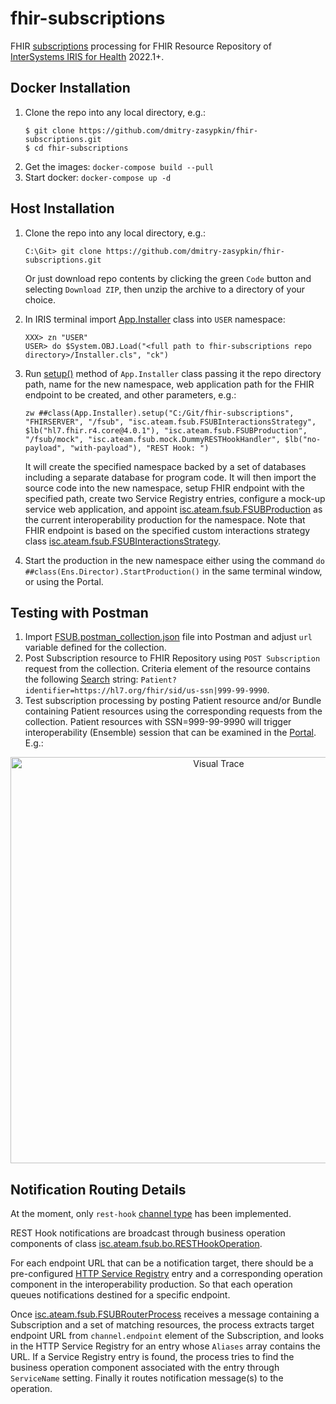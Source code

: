 # fhir-subscriptions
FHIR [subscriptions](https://www.hl7.org/fhir/r4/subscription.html) processing for FHIR Resource Repository of [InterSystems IRIS for Health](https://docs.intersystems.com/irisforhealthlatest/csp/docbook/DocBook.UI.Page.cls) 2022.1+.

## Docker Installation
1. Clone the repo into any local directory, e.g.:
	```
	$ git clone https://github.com/dmitry-zasypkin/fhir-subscriptions.git
	$ cd fhir-subscriptions
	```
2. Get the images: ```docker-compose build --pull```
3. Start docker: ```docker-compose up -d```

## Host Installation
1. Clone the repo into any local directory, e.g.:
	```
	C:\Git> git clone https://github.com/dmitry-zasypkin/fhir-subscriptions.git
	```
	Or just download repo contents by clicking the green ```Code``` button and selecting ```Download ZIP```, then unzip the archive to a directory of your choice.

2. In IRIS terminal import [App.Installer](../main/Installer.cls) class into ```USER``` namespace:
	```
	XXX> zn "USER"
	USER> do $System.OBJ.Load("<full path to fhir-subscriptions repo directory>/Installer.cls", "ck")
	```
3. Run [setup()](../main/Installer.cls#L4) method of ```App.Installer``` class passing it the repo directory path, name for the new namespace, web application path for the FHIR endpoint to be created, and other parameters, e.g.:
	```
	zw ##class(App.Installer).setup("C:/Git/fhir-subscriptions", "FHIRSERVER", "/fsub", "isc.ateam.fsub.FSUBInteractionsStrategy", $lb("hl7.fhir.r4.core@4.0.1"), "isc.ateam.fsub.FSUBProduction", "/fsub/mock", "isc.ateam.fsub.mock.DummyRESTHookHandler", $lb("no-payload", "with-payload"), "REST Hook: ")
	```
	It will create the specified namespace backed by a set of databases including a separate database for program code. 
	It will then import the source code into the new namespace, setup FHIR endpoint with the specified path, create two Service Registry entries, configure a mock-up service web application, and appoint [isc.ateam.fsub.FSUBProduction](../main/src/cls/isc/ateam/fsub/FSUBProduction.cls) as the current interoperability production for the namespace.
	Note that FHIR endpoint is based on the specified custom interactions strategy class [isc.ateam.fsub.FSUBInteractionsStrategy](../main/src/cls/isc/ateam/fsub/FSUBInteractionsStrategy.cls).
4. Start the production in the new namespace either using the command ```do ##class(Ens.Director).StartProduction()``` in the same terminal window, or using the Portal.
## Testing with Postman
1. Import [FSUB.postman_collection.json](../main/misc/postman/FSUB.postman_collection.json) file into Postman and adjust ```url``` variable defined for the collection.
2. Post Subscription resource to FHIR Repository using ```POST Subscription``` request from the collection. Criteria element of the resource contains the following [Search](https://www.hl7.org/fhir/r4/search.html) string: ```Patient?identifier=https://hl7.org/fhir/sid/us-ssn|999-99-9990```.
3. Test subscription processing by posting Patient resource and/or Bundle containing Patient resources using the corresponding requests from the collection. Patient resources with SSN=999-99-9990 will trigger interoperability (Ensemble) session that can be examined in the [Portal](https://docs.intersystems.com/irisforhealthlatest/csp/docbook/DocBook.UI.Page.cls?KEY=EMONITOR_message#EMONITOR_message_browsing). E.g.:
  <p align="center"><img src="https://user-images.githubusercontent.com/13035460/178743201-a9dc7959-df15-4c06-910d-d492b42fa30c.png" alt="Visual Trace" width="650"/></p>

## Notification Routing Details
At the moment, only ```rest-hook``` [channel type](https://www.hl7.org/fhir/r4/subscription.html#channels) has been implemented.

REST Hook notifications are broadcast through business operation components of class [isc.ateam.fsub.bo.RESTHookOperation](../main/src/cls/isc/ateam/fsub/bo/RESTHookOperation.cls).

For each endpoint URL that can be a notification target, there should be a pre-configured [HTTP Service Registry](https://docs.intersystems.com/irisforhealthlatest/csp/docbook/DocBook.UI.Page.cls?KEY=HXREG_ch_service_registry#HXREG_service_registry_settings_http) entry and a corresponding operation component in the interoperability production. So that each operation queues notifications destined for a specific endpoint.

Once [isc.ateam.fsub.FSUBRouterProcess](../main/src/cls/isc/ateam/fsub/FSUBRouterProcess.cls) receives a message containing a Subscription and a set of matching resources, the process extracts target endpoint URL from ```channel.endpoint``` element of the Subscription, and looks in the HTTP Service Registry for an entry whose ```Aliases``` array contains the URL. If a Service Registry entry is found, the process tries to find the business operation component associated with the entry through ```ServiceName``` setting. Finally it routes notification message(s) to the operation.
